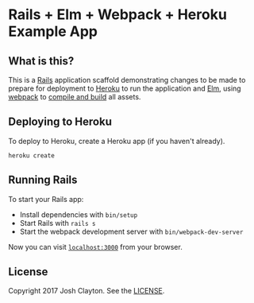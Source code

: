 # Rails + Elm + Webpack + Heroku Example App

## What is this?

This is a [Rails] application scaffold demonstrating changes to be made to
prepare for deployment to [Heroku] to run the application and [Elm], using
[webpack] to [compile and build] all assets.

[Rails]: http://rubyonrails.org/
[Heroku]: https://www.heroku.com/
[Elm]: http://elm-lang.org/
[webpack]: https://webpack.github.io/
[compile and build]: https://github.com/rails/webpacker

## Deploying to Heroku

To deploy to Heroku, create a Heroku app (if you haven't already).

    heroku create

## Running Rails

To start your Rails app:

  * Install dependencies with `bin/setup`
  * Start Rails with `rails s`
  * Start the webpack development server with `bin/webpack-dev-server`

Now you can visit [`localhost:3000`](http://localhost:3000) from your browser.

## License

Copyright 2017 Josh Clayton. See the [LICENSE](LICENSE).
